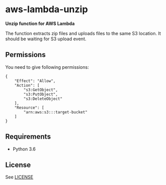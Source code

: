# aws-lambda-unzip

**Unzip function for AWS Lambda**

The function extracts zip files and uploads files to the same S3 location. It should be waiting for S3 upload event.

## Permissions

You need to give following permissions:

	{
	    "Effect": "Allow",
	    "Action": [
	        "s3:GetObject",
	        "s3:PutObject",
	        "s3:DeleteObject"
	    ],
	    "Resource": [
	        "arn:aws:s3:::target-bucket"
	    ]
	}

## Requirements

- Python 3.6

## License

See [LICENSE](LICENSE)
